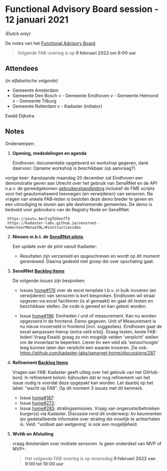 # Functional Advisory Board session - 12 januari 2021

_(Dutch only)_

De notes van het [Functional Advisory Board](../FAB.md).

> Volgende FAB-overleg is op **9 februari 2022 om 9:00 uur**

## Attendees

_(in alfabetische volgorde)_

- Gemeente Amsterdam
- Gemeente Den Bosch
v - Gemeente Eindhoven
v - Gemeente Helmond
v - Gemeente Tilburg
- Gemeente Rotterdam
v - Kadaster (initiator)

Ewald Dijkstra

## Notes

Onderwerpen:

1. **Opening, mededelingen en agenda**
   
     Eindhoven: documentatie opgeleverd en workshop gegeven, dank daarvoor. Opname workshop is beschikbaar (op aanvraag?).

vorige keer:          Aanstaande maandag 20 december zal Eindhoven een demonstratie geven aan Utrecht over het gebruik van SensRNet en de API n.a.v. de gereedgekomen [gebruikershandleiding](https://kadaster-labs.github.io/sensrnet-home/UserManualNL/) inclusief de FME scripts voor het geautomatiseerd toevoegen (en verwijderen) van sensoren.
       Na vragen van enkele FAB-leden is besloten deze demo breder te geven en een uitnodiging te sturen aan alle deelnemende gemeentes.
       De demo is bedoeld voor _gebruikers_ van de Registry Node en SensRNet.


     https://youtu.be/CvgTUXexfT4
     https://kadaster-labs.github.io/sensrnet-home/UserManualNL/#instructievideo
     
          
2. **Nieuws m.b.t. de [SensRNet pilots](https://kadaster-labs.github.io/sensrnet-home/Pilots/)**

     Een update over de pilot vanuit Kadaster:
     
     - Resultaten zijn verzameld en opgeschreven en wordt op dit moment gereviewed. Daarna gedeeld met groep die over opschaling gaat.

3. **SensRNet [Backlog Items](https://github.com/orgs/kadaster-labs/projects/1)**
     
     De volgende issues zijn besproken:

     - Issues [home#176](https://github.com/kadaster-labs/sensrnet-home/issues/176) over de excel template t.b.v. in bulk invoeren (en verwijderen) van sensoren is kort besproken.
       Eindhoven wil straal opgeven via excel faciliteren (is al gemaakt) en gaat dit testen en beschikbaar stellen.
       De code is gereed en kan getest worden.
     
     - Issue [home#196](https://github.com/kadaster-labs/sensrnet-home/issues/196): Eenheden / unit of measurement.
       Kan nu worden opgevoerd in de frontend. Demo gegeven. Unit of Measurement is nu nieuw invoerveld in frontend (incl. suggesties).
       Eindhoven gaat de excel aanpassen hierop (extra veld erbij).
       Graag testen, beste FAB-leden!
       Vraag Ewald: graag zo min mogelijk velden 'verplicht' stellen om de invoerlast te beperken. Liever bv een veld als 'sensorhoogte' leeg kunnen laten dan verplicht een waarde invoeren.
       Zie ook: https://github.com/kadaster-labs/sensrnet-home/discussions/287
     
4. **Refinement [Backlog Items](https://github.com/orgs/kadaster-labs/projects/1)**
     
     Vragen aan FAB:
     Kadaster geeft uitleg over het gebruik van het GitHub-bord.
     In refinement kolom: bijhouden dat er nog refinement van het issue nodig is voordat deze opgepakt kan worden.
     Let daarbij op het label: "wacht op FAB". Op dit moment 3 issues met dit kenmerk.
     
     - Issue [home#187](https://github.com/kadaster-labs/sensrnet-home/issues/187): 
     - Issue [home#272](https://github.com/kadaster-labs/sensrnet-home/issues/272): 
     - Issue [home#285](https://github.com/kadaster-labs/sensrnet-home/issues/285): stralingsemissies. Vraag van ongeruste/betrokken burger(s) via Kadaster.
     Discussie rond dit onderwerp: bv keurmerken ipv gedetailleerde informatie over straling die moeilijk te achterhalen is. Veld: "voldoet aan wetgeving' is ook een mogelijkheid.
     
5. **Wvttk en Afsluiting**

     vraag Amsterdam over mobiele sensoren. Is geen onderdeel van MVP of MVP+.
     
     > Het volgende FAB-overleg is op woensdag **9 februari 2022 van 9:00 tot 10:00 uur**.
